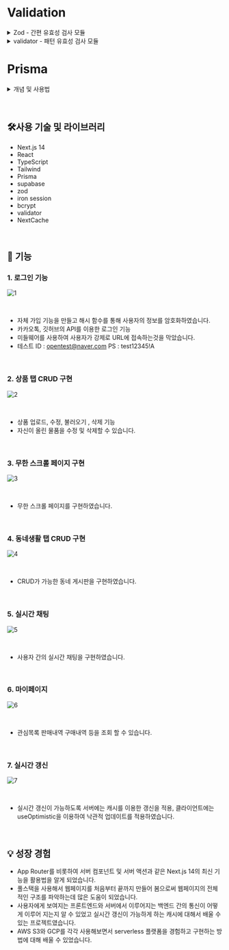 # Validation

<details>
<summary>Zod - 간편 유효성 검사 모듈</summary>
<br>

   form 요소와 함께 사용할 때 유효성 검사 도구로 많이 사용됨
   
<br/>


- 폼 스키마 생성

 
```javascript
'use server';
...

const formSchema = z
  .object({
     username: z
        .string({
           invalid_type_error: `이름은 ${INVALID.STRING}`,
           required_error: `이름을 ${INVALID.INPUT}`,
        })
        .min(3, INVALID.TOO_SHORT)
        .max(10, INVALID.TOO_LONG)
        .toLowerCase()
        .trim()
        // 그 외 유효성 검사 규칙과 메시지 추가 - refine, regex
        .regex(hasSlang(), '이름에 비속어가 포함돼 있습니다.')
        .transform((username) => `🔥 ${username} 🔥`),
     email: z.string().email(INVALID.EMAIL).trim().toLowerCase(),
     password: z
       .string()
       .min(10, INVALID.TOO_SHORT)
       .trim()
       .regex(
          pwRegex,
          '비밀번호는 대﹒소문자, 하나 이상의 숫자, 특수문자를 포함해야 합니다.',
       ),
     confirm_password: z.string().min(10, INVALID.TOO_SHORT).trim(),
  })
  // 객체 전체에 한 번에 적용하는 유효성 검사 => fieldErrors가 아닌, formErrors 로 오류 메시지 전달
  .refine(({ password, confirm_password }) => isValidPw({ password, confirm_password }), {
     // 단, 기존 fieldErrors 중 하나에 메시지를 표시하도록 하려면
     // 두번째 인자를 string 대신 아래와 같이 객체정보로 변경
     message: '입력된 비밀번호가 서로 다릅니다.',
     path: ['confirm_password'],
  });
```

  <br/>

- 폼 스키마 파싱 - 유효성 검사 수행
  <br/>
 ```javascript
'use server';
 ...

 export const createAccount = (prevState: any, formData: FormData) => {
   const data = {
     username: formData.get('username'),
     email: formData.get('email'),
     password: formData.get('password'),
     confirm_password: formData.get('confirm_password'),
   };
  
   // formSchema.parse(data) 적용 시 try-catch 필수
   const result = formSchema.safeParse(data);

   if (!result.success) {
     return result.error.flatten();
   } else {
     console.log(result.data);
   }
 };
```
<br/>

- 폼 상태 참조 - 컴포넌트 계층

```javascript
'use client';
...

import { useFormState } from 'react-dom';
import { createAccount } from '@/app/create-account/actions';
...

const [state, action] = useFormState(createAccount, null); //action.ts에 있는 createAccount를 가져옴
...
```
<br/>

- coerce - 숫자타입 입력값 검사
  인풋은 입력 값을 무엇으로 받든 모두 string으로 전달
  따라서, 인풋의 number 타입 입력 값은 정확한 검사를 위해 coerce를 거쳐야 한다.

  ```javascript
  'use server';

    import { z } from 'zod';
 
    const tokenSchema = z.coerce.number().min(100000).max(999999);
 
    export const smsLogin = async (prevState: any, formData: FormData) => {
        console.log(typeof tokenSchema.parse(formData.get('token'))); // number
    };
  ```

  </details>

<details>
<summary>validator - 패턴 유효성 검사 모듈</summary>
   
<br/>

validator는 전화번호, 신용카드 번호 등 인풋의 문자열 입력값의 정규식 패턴을 간편 검사하는 모듈이다.
타입스크립트 지원이 안 되는 모듈이므로, @types/validator 도 함께 설치한다.

```javascript
'use server';

import { z } from 'zod';
import validator from 'validator';

const phoneSchema = z.string().trim().refine(validator.isMobilePhone);
...
```
</details>

# Prisma

<details>
   <summary>개념 및 사용법</summary>

   <br/>

- 개념 
  프리즈마는 대중적인 타입스크립트 지원 ORM 중 하나다.
프리즈마 설치 전에 기본적인 DB 개발 환경은 갖춰두도록 하자. 설치 명령은 아래와 같다.

<br/>

```
npm i prisma
```

- 사용법

  설치 후 프로젝트에 프리즈마 적용을 위해 아래 명령을 실행한다.
그러면, 루트에 prisma 폴더와 함께 그 아래 schema.prisma 파일이 새로 생성된다.
덤으로 데이터베이스 스키마 정보 연동을 위한 환경변수 설정에 필요한 .env 파일도 알아서 생성해준다.

```
npx prisma init
```

<br/>

이후 차근차근 진행하자

```
✔ Your Prisma schema was created at prisma/schema.prisma
You can now open it in your favorite editor.

warn You already have a .gitignore file. Don't forget to add `.env` in it to not commit any private information.

Next steps:
1. Set the DATABASE_URL in the .env file to point to your existing database. If your database has no tables yet, read https://pris.ly/d/getting-started
2. Set the provider of the datasource block in schema.prisma to match your database: postgresql, mysql, sqlite, sqlserver, mongodb or cockroachdb.
3. Run prisma db pull to turn your database schema into a Prisma schema.
4. Run prisma generate to generate the Prisma Client. You can then start querying your database.

More information in our documentation:
https://pris.ly/d/getting-started
```

순서대로 하려면 먼저 .env 파일을 확인하고 데이터베이스 정보를 입력해준다.
데이터베이스 정보(DATABASE_URL)는 개발자가 선택한 데이터베이스 유형마다 다른 패턴을 가지므로
프리즈마 공식 사이트에서 정확히 확인하고 기재해야 한다.

<br/>

- 초기 .env 파일을 보면, 데이터베이스별 프리즈마 연동법을 설명한 <a href="https://www.prisma.io/docs/orm/reference/connection-urls" target="_blank">상세 페이지</a>가 기재돼 있으니 확인
- 데이터베이스 정보는 노출해서는 안 되는 개인정보이므로, .gitignore 파일에 ```.env``` 추가 필수

```
# Environment variables declared in this file are automatically made available to Prisma.
# See the documentation for more detail: https://pris.ly/d/prisma-schema#accessing-environment-variables-from-the-schema

# Prisma supports the native connection string format for PostgreSQL, MySQL, SQLite, SQL Server, MongoDB and CockroachDB.
# See the documentation for all the connection string options: https://pris.ly/d/connection-strings

DATABASE_URL="postgresql://johndoe:randompassword@localhost:5432/mydb?schema=public" // 변경
```

<br/>

```schema.prisma``` 파일에서 선택한 데이터베이스를 제공자(provider)로 변경

```
generator client {
    provider = "prisma-client-js"
}

datasource db {
    provider = "postgresql" // 변경
    url      = env("DATABASE_URL")
}
```

데이터베이스가 연결이 돼 있는 상태라면 터미널에서 아래 명령을 입력한다.

```.env``` 파일에 환경변수로 입력된 DATABASE_URL과
```schema.prisma``` 파일에 입력된 스키마 모델을 토대로
새로운 데이터베이스를 만들어주는 명령이다

이 명령은 스키마를 변경했을 때마다 재실행해줘야 한다.

```
npx prisma migrate dev
```

그러면 아래와 같은 질문이 뜨는데, 깃 커밋 메시지와 같은 개념이다.
아래와 같이 모델과 관련성 있는 이름을 짓고 엔터를 누른다.
띄어쓰기가 허용되지 않으므로, 필요한 경우 '_'를 넣어 작성한다.

```
? Enter a name for the new migration: add_user
```

위 일련의 행위는 아래 명령으로 한 번에 처리할 수도 있다.

```
npx prisma migrate dev --name ["모델 변경 설명(제목)"]
```

이후 prisma 폴더 아래 migrations 폴더가 새로 생성되고
그 하위에 날짜_모델변경설명(제목)형식의 폴더와 CREATE 문이 입력된
migration.sql 파일이 추가된 걸 확인할 수 있다.


이 시점에서 데이터베이스가 새로 생성된 것도 확인 가능한데,
약간의 시간차가 발생할 수 있으니, 새로고침을 계속 눌러준다.

또, 이때 프리즈마에서 아래 위치에
방금 만든 스키마를 위한 JS 파일과 타입까지 새로 생성했다는 사실도 확인할 수 있다.

-```node_modules/prisma/client,```

-```node_modules/@prisma/@client```

이 코드들 또한 개발에 활용 가능하므로 다음과 같이 import 해서 쓰면 된다.

- 등록
  ```javascript
  import { PrismaClient } from '@prisma/client';

   const db = new PrismaClient();

   const test = async () => {
     const user = await db.user.create({
       data: {
         username: 'test', // @unique 속성이라, 두 번째 실행부터 정상적으로 오류 발생
       },
     });
   }
   console.log(user);

   test();
  ```

  ```javascript
  INSERT INTO user (username) VALUES ('test');
  ```

  
- 조회 (JOIN)
  ```javascript
  export const getProduct = async (id: number) => 
     db.product.findUnique({
       where: { id },
       include: {
        user: {
          select: {
            username: true,
            avatar: true,
          },
        },
     },
   });
  ```
  
  ```javascript
  SELECT
     product.id,
     product.name,
     product.description,
     product.price,
     product.image,
     product.created_at,
     product.updated_at,
     user.username,
     user.avatar
   FROM product
   INNER JOIN user ON product.user_id = user.id
   WHERE product.id = ?;
  ```

- 조회 - 페이지네이션: ```skip```, ```take``` 키 사용

  ```javascript
  export const getMoreProducts = async (page: number) => {
     return db.product.findMany({
         select: {
         title: true,
         price: true,
         created_at: true,
         photo: true,
         description: true,
         id: true,
       },
       skip: page,
       take: CONTENT_PER_PAGE,
       orderBy: {
         created_at: 'desc',
       },
     });
   };
  ```
  
- 삭제

  ```javascript
  await db.product.delete({
     where: { id: id },
   });
  ```

  ```javascript
  DELETE FROM product WHERE id = ?;
  ```

  프리즈마에서 제공하는 무료 DB프로그램은 아래의 명령어로 실행 가능하다
  스키마를 변경한 경우, 실행중인 프리즈마 스튜디오 종료 후 재실행을 하여야 새로운 스키마가 반영된 DB를 볼 수 있다.

  ```
  npx prisma studio
  ```
  
- 로그 보기

  ```javascript
  import { PrismaClient } from '@prisma/client';

   const db = new PrismaClient({
     log: [
       {
         emit: 'event',
         level: 'query',
       },
       {
         emit: 'stdout',
         level: 'error',
       },
       {
         emit: 'stdout',
         level: 'info',
       },
       {
         emit: 'stdout',
         level: 'warn',
       },
     ],
   });

   export default db;
  ```

   로그 형식을 지정하는 함수는 종단에서 실행될 수 없으므로, libs/hooks.ts 유틸로 분리

  ```javascript
  export const setQueryLog = (roll: string, caller: string, result?: object | null) => {
     db.$on('query', (e) => {
       // SQL 키워드 자동 개행 및 색상 부여
       const query = e.query
         .toString()
         .replace(
           /(SELECT|UPDATE|DELETE|FROM|JOIN ON|WHERE|GROUP BY|HAVING|ORDER BY|LIMIT|OFFSET)\b/g,
           '\n\x1b[35m$1\x1b[0m',
         )
         .replace(/(DESC|ASC)\b/g, '\x1b[35m$1\x1b[0m')
         .replace(/,/g, '\n')
         .replaceAll('`', '');

       console.log(chalk.black(chalk.bgCyan(` ❖ caller: ${caller} `)));
       console.log(chalk.black(chalk.bgCyan(` ❖ roll: ${roll} `)));
       console.log(`${chalk.cyan('Query: ')}${query}`);
       console.log(`${chalk.blue('Params: ')}${e.params}`);
       console.log(
         `${chalk.yellow('Duration: ')}${e.duration}ms ${e.duration >= 2 ? chalk.red('Too Lazy') : chalk.green('Good')}`,
       );
       result && console.log(`${chalk.cyan('Result:')}`);
       result && console.log(result);
       console.log(chalk.black(chalk.bgCyan(` ❖ DONE! ❖ `)));
     });
   };
  
  ```

  서버 콘솔 - 예시(상품목록 더 보기)

  ```javascript
   ❖ caller: getPosts 
    ❖ roll: 동네생활 포스트 목록 조회
   Query:
   SELECT carrot_market_reloaded.User.id
    carrot_market_reloaded.User.username
    carrot_market_reloaded.User.email
    carrot_market_reloaded.User.password
    carrot_market_reloaded.User.phone
    carrot_market_reloaded.User.github_id
    carrot_market_reloaded.User.avatar
    carrot_market_reloaded.User.created_at
    carrot_market_reloaded.User.updated_at
   FROM carrot_market_reloaded.User
   WHERE (carrot_market_reloaded.User.id = ? AND 1=1)
   LIMIT ?
   OFFSET ?
   Params: [5,1,0]
   Duration: 0ms Good
   Result:
   [
     {
       id: 1,
       title: '이물건 팔아요',
       description: '가성비갑!',
       views: 0,
       created_at: 2024-05-02T06:33:43.594Z,
       _count: { comments: 0, likes: 2 }
     }
   ]
    ❖ DONE! ❖
  ```

</details>

<br/>
<br/>

## **🛠사용 기술 및 라이브러리**

- Next.js 14
- React
- TypeScript
- Tailwind
- Prisma
- supabase
- zod
- iron session
- bcrypt
- validator
- NextCache

<br/>

## **📝 기능**

### **1. 로그인 기능**
![1](https://github.com/taehyeon0412/next_market_clone/assets/71374539/319a1b4b-519c-45ce-b2f7-e9aaabb9c51a)

<br/>

- 자체 가입 기능을 만들고 해시 함수를 통해 사용자의 정보를 암호화하였습니다.
- 카카오톡, 깃허브의 API를 이용한 로그인 기능
- 미들웨어를 사용하여 사용자가 강제로 URL에 접속하는것을 막았습니다.
- 테스트 ID : opentest@naver.com PS : test12345!A

<br/>

### **2. 상품 탭 CRUD 구현**
![2](https://github.com/taehyeon0412/next_market_clone/assets/71374539/c61d8755-62a9-42ad-a7f5-b2c41e40bea8)

<br/>

- 상품 업로드, 수정, 불러오기 , 삭제 기능
- 자신이 올린 물품을 수정 및 삭제할 수 있습니다.

<br/>

### **3. 무한 스크롤 페이지 구현**
![3](https://github.com/taehyeon0412/next_market_clone/assets/71374539/1f64d411-81be-4637-b8bf-bb8cdf1db1dc)

<br/>

- 무한 스크롤 페이지를 구현하였습니다.

<br/>

### **4. 동네생활 탭 CRUD 구현**
![4](https://github.com/taehyeon0412/next_market_clone/assets/71374539/f9f588dd-5233-4fc4-96e7-2e66b32c5240)

<br/>

- CRUD가 가능한 동네 게시판을 구현하였습니다.

<br/>

### **5. 실시간 채팅**
![5](https://github.com/taehyeon0412/next_market_clone/assets/71374539/2d79e446-93b5-4a32-9e4d-2ab007b8f39b)

<br/>

- 사용자 간의 실시간 채팅을 구현하였습니다.

<br/>

### **6. 마이페이지**
![6](https://github.com/taehyeon0412/next_market_clone/assets/71374539/a57d44fe-c066-4d2a-a580-05106b7d4c82)

<br/>

- 관심목록 판매내역 구매내역 등을 조회 할 수 있습니다.

<br/>

### **7. 실시간 갱신**
![7](https://github.com/taehyeon0412/next_market_clone/assets/71374539/da8afd09-29c4-4450-bb94-fa69c2089d5b)

<br/>

- 실시간 갱신이 가능하도록 서버에는 캐시를 이용한 갱신을 적용,
  클라이언트에는 useOptimistic을 이용하여 낙관적 업데이트를 적용하였습니다.

<br/>

## 💡 성장 경험


- App Router를 비롯하여 서버 컴포넌트 및 서버 액션과 같은 Next.js 14의 최신 기능을 활용법을 알게 되었습니다.
- 풀스택을 사용해서 웹페이지를 처음부터 끝까지 만들어 봄으로써 웹페이지의 전체적인 구조를 파악하는데 많은 도움이 되었습니다.
- 사용자에게 보여지는 프론트엔드와 서버에서 이루어지는 백엔드 간의 통신이 어떻게 이루어 지는지 알 수 있었고 실시간 갱신이 가능하게 하는 캐시에 대해서 배울 수 있는 프로젝트였습니다.  
- AWS S3와 GCP를 각각 사용해보면서 serverless 플랫폼을 경험하고 구현하는 방법에 대해 배울 수 있었습니다.

